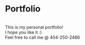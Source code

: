 # Portfolio
<br>
This is my personal portfolio!<br>
I hope you like it :) <br>
Feel free to call me @ 404-250-2486
